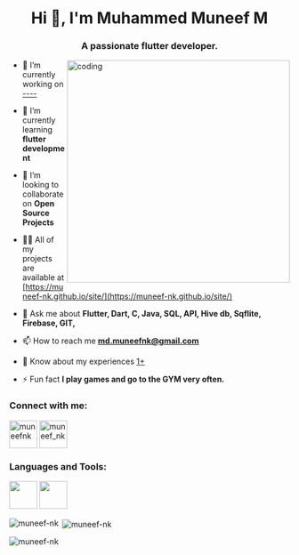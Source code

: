 <h1 align="center">Hi 👋, I'm Muhammed Muneef M</h1>
<h3 align="center">A passionate flutter developer.</h3>

<img align="right" alt="coding" width="400" src="https://www.sarvika.com/wp-content/uploads/2021/03/Backend-Developer-Python-GIF-Dribble.gif">
 
- 🔭 I’m currently working on [----]([])

- 🌱 I’m currently learning **flutter development**

- 👯 I’m looking to collaborate on **Open Source Projects**

- 👨‍💻 All of my projects are available at [https://muneef-nk.github.io/site/](https://muneef-nk.github.io/site/)

- 💬 Ask me about **Flutter, Dart, C, Java, SQL, API, Hive db, Sqflite, Firebase, GIT,**

- 📫 How to reach me **md.muneefnk@gmail.com**

- 📄 Know about my experiences [1+](1+)

- ⚡ Fun fact **I play games and go to the GYM very often.**

<h3 align="left">Connect with me:</h3>
<p align="left">
<a href="https://linkedin.com/in/muneefnk" target="blank"><img align="center" src="https://upload.wikimedia.org/wikipedia/commons/thumb/8/81/LinkedIn_icon.svg/2048px-LinkedIn_icon.svg.png" alt="muneefnk" height="50" width="50" /></a>
<a href="https://instagram.com/muneef_nk" target="blank"><img align="center" src="https://upload.wikimedia.org/wikipedia/commons/thumb/9/95/Instagram_logo_2022.svg/1200px-Instagram_logo_2022.svg.png" alt="muneef_nk" height="50" width="50" /></a>
</p>

<h3 align="left">Languages and Tools:</h3>
<p align="left"> 
  <img src="https://www.liblogo.com/img-logo/an8843ae6c-android-studio-logo-android-studio-alt-macos-icon-in-macos-big-sur.png"  width="50" height="50"/>  
  <img src="https://cdn.dribbble.com/users/1622791/screenshots/11174104/flutter_intro.png"  width="50" height="50"/>
  
 
</p>


<p><img align="left" src="https://github-readme-stats.vercel.app/api/top-langs?username=muneef-nk&show_icons=true&locale=en&layout=compact" alt="muneef-nk" /></p>

<p>&nbsp;<img align="center" src="https://github-readme-stats.vercel.app/api?username=muneef-nk&show_icons=true&locale=en" alt="muneef-nk" /></p>

<p><img align="center" src="https://github-readme-streak-stats.herokuapp.com/?user=muneef-nk&" alt="muneef-nk" /></p>
